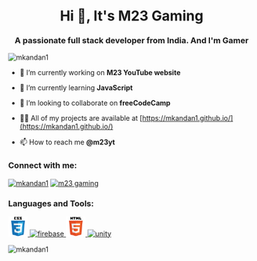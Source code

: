 <h1 align="center">Hi 👋, It's M23 Gaming</h1>
<h3 align="center">A passionate full stack developer from India. And I'm Gamer</h3>

<p align="left"> <img src="https://komarev.com/ghpvc/?username=mkandan1&label=Profile%20views&color=0e75b6&style=flat" alt="mkandan1" /> </p>

- 🔭 I’m currently working on **M23 YouTube website**

- 🌱 I’m currently learning **JavaScript**

- 👯 I’m looking to collaborate on **freeCodeCamp**

- 👨‍💻 All of my projects are available at [https://mkandan1.github.io/](https://mkandan1.github.io/)

- 📫 How to reach me **@m23yt**

<h3 align="left">Connect with me:</h3>
<p align="left">
<a href="https://linkedin.com/in/mkandan1" target="blank"><img align="center" src="https://www.mareauxoiseaux.fr/wp-content/uploads/2019/04/logo-linkedin.png" alt="mkandan1" height="30" width="30" /></a>
<a href="https://www.youtube.com/channel/UCmgnnK0rHjc5tB6skla4fwQ" target="blank"><img align="center" src="https://m23yt.github.io/PngItem_114700.png" alt="m23 gaming" height="30" width="30" /></a>
</p>

<h3 align="left">Languages and Tools:</h3>
<p align="left"> <a href="https://www.w3schools.com/css/" target="_blank"> <img src="https://raw.githubusercontent.com/devicons/devicon/master/icons/css3/css3-original-wordmark.svg" alt="css3" width="40" height="40"/> </a> <a href="https://firebase.google.com/" target="_blank"> <img src="https://www.vectorlogo.zone/logos/firebase/firebase-icon.svg" alt="firebase" width="40" height="40"/> </a> <a href="https://www.w3.org/html/" target="_blank"> <img src="https://raw.githubusercontent.com/devicons/devicon/master/icons/html5/html5-original-wordmark.svg" alt="html5" width="40" height="40"/> </a> <a href="https://unity.com/" target="_blank"> <img src="https://www.vectorlogo.zone/logos/unity3d/unity3d-icon.svg" alt="unity" width="40" height="40"/> </a> </p>

<p><img align="center" src="https://github-readme-stats.vercel.app/api/top-langs?username=mkandan1&show_icons=true&locale=en&layout=compact" alt="mkandan1" /></p>
